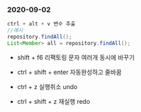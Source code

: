### 2020-09-02

```java
ctrl + alt + v 변수 추출
//예시
repository.findAll();
List<Member> all = repository.findAll();
```
- shift + f6 리팩토링 문자 여러개 동시에 바꾸기  
- ctrl + shift + enter 자동완성하고 줄바꿈

- ctrl + z  실행취소 undo   
- ctrl + shift + z 재실행 redo


